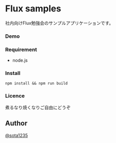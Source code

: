 Flux samples
====

社内向けFlux勉強会のサンプルアプリケーションです。

### Demo

### Requirement

- node.js

### Install

`npm install && npm run build`

### Licence

煮るなり焼くなりご自由にどうぞ

## Author

[@sota1235](https://github.com/sota1235)
